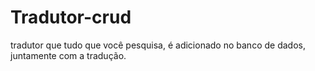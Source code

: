 # Tradutor-crud
tradutor que tudo que você pesquisa, é adicionado no banco de dados, juntamente com a tradução. 

